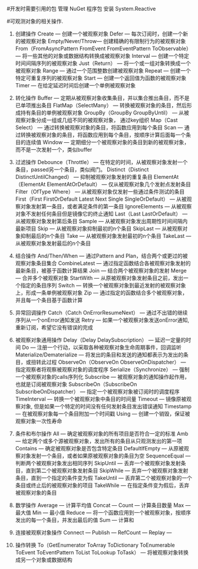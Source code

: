 #开发时需要引用的包
管理 NuGet 程序包
安装 System.Reactive



#可观测对象的相关操作.

1. 创建操作
Create — 创建一个被观察对象
Defer — 每次订阅时，创建一个新的被观察对象
Empty/Never/Throw— 创建精确的有限制行为的被观察对象
From（FromAsyncPattern FromEvent FromEventPattern ToObservable） — 将一些其他的对象或数据结构转换成被观察对象
Interval — 创建一个特定时间间隔序列的被观察对象
Just（Return） — 将一个或一组对象转换成一个被观察对象
Range — 通过一个范围整数创建被观察对象
Repeat — 创建一个特定可重复序列的被观察对象
Start — 创建一个返回值为函数的被观察对象
Timer — 在给定延迟时间后创建一个单例被观察对象


2. 转化操作
Buffer — 定期从被观察对象收集条目，并以集合推出条目，而不是已单项推出条目
FlatMap（SelectMany） — 转换被观察对象的条目，然后形成持有条目的单例被观察对象
GroupBy（GroupBy GroupByUntil） — 从被观察对象分成一组或几组不同的被观察对象， 通过key组织
Map（Cast Select） — 通过转换被观察对象的条目，将函数应用到每个条目
Scan — 通过转换被观察对象的条目，将函数应用到每个条目，按顺序计算后面每一个条目的连续值
Window — 定期细分一个被观察对象的条目到新的被观察对象，而不是一次发射一个，类似buffer


3. 过滤操作
Debounce（Throttle） — 在特定的时间，从被观察对象发射一个条目，passed另一个条目，类似阀门。
Distinct（Distinct DistinctUntilChanged） — 抑制被观察对象发射的重复条目
ElementAt（ElementAt ElementAtOrDefault） — 仅从被观察对象几个发射点发射条目
Filter（OfType Where） — 从被观察对象仅发射一些通过条件测试的条目
First（First FirstOrDefault Latest Next Single SingleOrDefault） — 从被观察对象发射第一条目，或者满足条件的第一条目
IgnoreElements — 从被观察对象不发射任何条目但是镜像它的终止通知
Last（Last LastOrDefault） — 从被观察对象发射第后条目
Sample — 从被观察对象发出周期性时间间隔内最新项目
Skip — 从被观察对象抑制最初的n个条目
SkipLast — 从被观察对象抑制最后的n个条目
Take — 从被观察对象发射最初的n个条目
TakeLast — 从被观察对象发射最后的n个条目


4. 结合操作
And/Then/When — 通过Pattern and Plan，结合两个或更过的被观察对象条目集合
CombineLatest — 通过指定函数结合各被观察对象发射的最新条目，被基于函数计算结果
Join — 结合两个被观察对象的发射
Merge — 合并多个被观察对象
StartWith — 从原被观察对象发射条目之前，发出一个指定的条目序列
Switch — 转换一个被观察对象到最近发射的被观察对象上，形成一条单例被观察对象
Zip — 通过指定的函数结合多个被观察对象，并且每一个条目基于函数计算


5. 异常回调操作
Catch（Catch OnErrorResumeNext） — 通过不出错的继续序列从一个onError通知发送
Retry — 如果一个被观察对象发送onError通知, 重新订阅，希望它没有错误的完成


6. 被观察对象通用操作
Delay（Delay DelaySubscription） — 延迟一定量的时间
Do — 注册一个行动，以采取各种被观察对象生命周期事件，回调监听
Materialize/Dematerialize — 将发出的条目和发送的通知都表示为发出的条目，或扭转此过程
ObserveOn（ObserveOn ObserveOnDispatcher） — 指定观察者将观察被观察对象的调度程序
Serialize（Synchronize） — 强制一个被观察对象的calls序列化
Subscribe — 被观察对象的通知操作起作用，也就是订阅被观察对象
SubscribeOn（SubscribeOn SubscribeOnDispatcher） — 指定一个被观察对象被订阅时的调度程序
TimeInterval — 转换一个被观察对象中条目的时间量
Timeout — 镜像原被观察对象, 但是如果一个特定的时间没有任何发射条目发出错误通知
Timestamp — 在被观察对象每一个条目附加一个时间戳
Using — 创建一个销毁，保证被观察对象一次性寿命


7. 条件和布尔操作
All — 确定被观察对象的所有项目是否符合一定的标准
Amb — 给定两个或多个源被观察对象，发出所有的条目从只观测发出的第一项
Contains — 确定被观察对象是否包含特定条目
DefaultIfEmpty — 从原被观察对象发射一个条目，或者如果原被观察对象的条目为空
SequenceEqual — 判断两个被观察对象发出相同序列
SkipUntil — 丢弃一个被观察对象发射条目，直到第二个被观察对象发射条目
SkipWhile — 丢弃一个被观察对象发射条目，直到一个指定的条件变为假
TakeUntil — 丢弃第二个被观察对象的一个条目或终止后的被观察对象的项目
TakeWhile — 在指定条件变为假后，丢弃被观察对象的条目


8. 数学操作
Average — 计算平均值
Concat —
Count — 计算条目数量
Max — 最大值
Min — 最小值
Reduce — 将一个函数应用到一个被观察对象，按顺序发出的每一个条目，并发出最后的值
Sum — 计算和


9. 连接被观察对象操作
Connect —
Publish —
RefCount —
Replay —


10. 操作转换
To（GetEnumerator ToArray ToDictionary ToEnumerable ToEvent ToEventPattern ToList ToLookup ToTask） — 将被观察对象转换成另一个对象或数据结构

